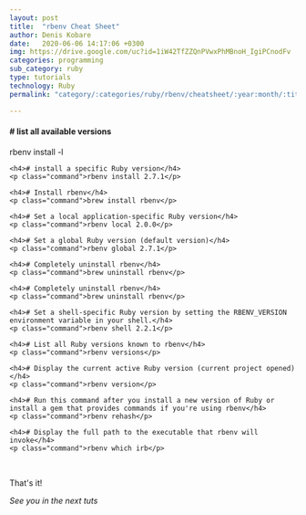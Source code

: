 ```yaml
---
layout: post
title:  "rbenv Cheat Sheet"
author: Denis Kobare
date:   2020-06-06 14:17:06 +0300
img: https://drive.google.com/uc?id=1iW42TfZZQnPVwxPhMBnoH_IgiPCnodFv
categories: programming
sub_category: ruby
type: tutorials
technology: Ruby
permalink: "category/:categories/ruby/rbenv/cheatsheet/:year:month/:title"

---
```




<div class="window">
  <div class="terminal">
    <h4># list all available versions</h4>
    <p class="command">rbenv install -l</p>
  
    <h4># install a specific Ruby version</h4>
    <p class="command">rbenv install 2.7.1</p>

    <h4># Install rbenv</h4>
    <p class="command">brew install rbenv</p>

    <h4># Set a local application-specific Ruby version</h4>
    <p class="command">rbenv local 2.0.0</p>

    <h4># Set a global Ruby version (default version)</h4>
    <p class="command">rbenv global 2.7.1</p>

    <h4># Completely uninstall rbenv</h4>
    <p class="command">brew uninstall rbenv</p>

    <h4># Completely uninstall rbenv</h4>
    <p class="command">brew uninstall rbenv</p>

    <h4># Set a shell-specific Ruby version by setting the RBENV_VERSION environment variable in your shell.</h4>
    <p class="command">rbenv shell 2.2.1</p>

    <h4># List all Ruby versions known to rbenv</h4>
    <p class="command">rbenv versions</p>

    <h4># Display the current active Ruby version (current project opened)</h4>
    <p class="command">rbenv version</p>

    <h4># Run this command after you install a new version of Ruby or install a gem that provides commands if you're using rbenv</h4>
    <p class="command">rbenv rehash</p>

    <h4># Display the full path to the executable that rbenv will invoke</h4>
    <p class="command">rbenv which irb</p>

  </div>
</div>
<br>



That's it!

*See you in the next tuts*


